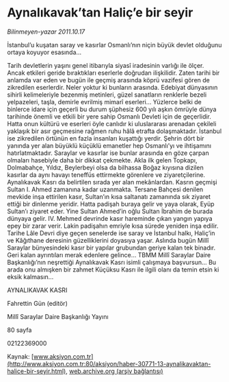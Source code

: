 # Aynalıkavak’tan Haliç’e bir seyir

*Bilinmeyen-yazar 2011.10.17*

<font class="agenda2NewsSpot">
 İstanbul’u kuşatan saray ve kasırlar Osmanlı’nın niçin büyük devlet olduğunu ortaya koyuyor esasında…
</font>
<font class="newsDetail">
 <p class="MsoNormal">
  Tarih devletlerin yaşını genel itibarıyla siyasî iradesinin varlığı ile ölçer. Ancak etkileri geride bıraktıkları eserlerle doğrudan ilişkilidir. Zaten tarihi bir anlamda var eden ve bugün ile geçmiş arasında köprü vazifesi gören de zikredilen eserlerdir. Neler yoktur ki bunların arasında. Edebiyat dünyasının sihirli kelimeleriyle bezenmiş metinleri, güzel sanatların renklerle bezeli yelpazeleri, taşla, demirle evrilmiş mimarî eserleri… Yüzlerce belki de binlerce idare için geçerli bu durum şüphesiz 600 yılı aşkın ömrüyle dünya tarihinde önemli ve etkili bir yere sahip Osmanlı Devleti için de geçerlidir. Hatta onun kültürü ve eserleri öyle canlıdır ki uluslararası arenadan çekileli yaklaşık bir asır geçmesine rağmen ruhu hâlâ etrafta dolaşmaktadır. İstanbul ise zikredilen örtünün en fazla insanları kuşattığı yerdir. Şehrin dört bir yanında yer alan büyüklü küçüklü emanetler hep Osmanlı’yı ve ihtişamını hatırlatmaktadır. Saraylar ve kasırlar ise bunlar arasında en göze çarpan olmaları hasebiyle daha bir dikkat çekmekte. Akla ilk gelen Topkapı, Dolmabahçe, Yıldız, Beylerbeyi olsa da bilhassa Boğaz kıyısına dizilen kasırlar da aynı havayı teneffüs ettirmekte görenlere ve ziyaretçilerine. Aynalıkavak Kasrı da belirtilen sırada yer alan mekânlardan. Kasrın geçmişi Sultan I. Ahmed zamanına kadar uzanmakta. Tersane Bahçesi denilen mevkide inşa ettirilen kasır, Sultan’ın kısa saltanatı zamanında sık ziyaret ettiği bir dinlenme yeridir. Hatta padişah buraya gelir ve yaya olarak, Eyüp Sultan’ı ziyaret eder. Yine Sultan Ahmed’in oğlu Sultan İbrahim de burada dünyaya gelir. IV. Mehmed devrinde kasır hareminde çıkan yangın yapıya epey bir zarar verir. Lakin padişahın emriyle kısa sürede yeniden inşa edilir. Tarihe Lâle Devri diye geçen senelerde ise saray ve İstanbul halkı, Haliç’in ve Kâğıthane deresinin güzelliklerini doyasıya yaşar. Aslında bugün Millî Saraylar bünyesindeki kasır bir yapılar grubundan geriye kalan tek binadır. Geri kalan ayrıntıları merak edenlere gelince… TBMM Millî Saraylar Daire Başkanlığı’nın neşrettiği Aynalıkavak Kasrı isimli çalışmaya başvursun… Bu arada onu almışken bir zahmet Küçüksu Kasrı ile ilgili olanı da temin etsin ki eksik kalmasın…
 </p>
 <p>
 </p>
 <p>
  AYNALIKAVAK KASRI
 </p>
 <p>
 </p>
 <p>
  Fahrettin Gün (editör)
 </p>
 <p>
  Millî Saraylar Daire Başkanlığı Yayını
 </p>
 <p>
  80 sayfa
 </p>
 <p>
  02122369000
 </p>
</font>

Kaynak: [www.aksiyon.com.tr](http://www.aksiyon.com.tr:80/aksiyon/haber-30771-13-aynalikavaktan-halice-bir-seyir.html), [web.archive.org (arşiv bağlantısı)](http://web.archive.org/web/20120102210848/http://www.aksiyon.com.tr:80/aksiyon/haber-30771-13-aynalikavaktan-halice-bir-seyir.html)
